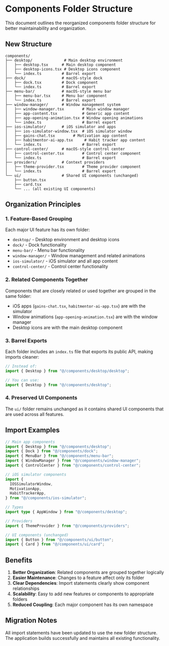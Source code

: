 # Components Folder Structure

This document outlines the reorganized components folder structure for better maintainability and organization.

## New Structure

```
components/
├── desktop/              # Main desktop environment
│   ├── desktop.tsx      # Main desktop component
│   ├── desktop-icons.tsx # Desktop icons component
│   └── index.ts         # Barrel export
├── dock/                # macOS-style dock
│   ├── dock.tsx         # Dock component
│   └── index.ts         # Barrel export
├── menu-bar/            # macOS-style menu bar
│   ├── menu-bar.tsx     # Menu bar component
│   └── index.ts         # Barrel export
├── window-manager/      # Window management system
│   ├── window-manager.tsx        # Main window manager
│   ├── app-content.tsx           # Generic app content
│   ├── app-opening-animation.tsx # Window opening animations
│   └── index.ts                  # Barrel export
├── ios-simulator/       # iOS simulator and apps
│   ├── ios-simulator-window.tsx  # iOS simulator window
│   ├── gains-chat.tsx        # Motivation app content
│   ├── habitmentor-ai-app.tsx     # Habit tracker app content
│   └── index.ts                  # Barrel export
├── control-center/      # macOS-style control center
│   ├── control-center.tsx        # Control center component
│   └── index.ts                  # Barrel export
├── providers/           # Context providers
│   ├── theme-provider.tsx        # Theme provider component
│   └── index.ts                  # Barrel export
└── ui/                  # Shared UI components (unchanged)
    ├── button.tsx
    ├── card.tsx
    └── ... (all existing UI components)
```

## Organization Principles

### 1. **Feature-Based Grouping**

Each major UI feature has its own folder:

- `desktop/` - Desktop environment and desktop icons
- `dock/` - Dock functionality
- `menu-bar/` - Menu bar functionality
- `window-manager/` - Window management and related animations
- `ios-simulator/` - iOS simulator and all app content
- `control-center/` - Control center functionality

### 2. **Related Components Together**

Components that are closely related or used together are grouped in the same folder:

- iOS apps (`gains-chat.tsx`, `habitmentor-ai-app.tsx`) are with the simulator
- Window animations (`app-opening-animation.tsx`) are with the window manager
- Desktop icons are with the main desktop component

### 3. **Barrel Exports**

Each folder includes an `index.ts` file that exports its public API, making imports cleaner:

```typescript
// Instead of:
import { Desktop } from "@/components/desktop/desktop";

// You can use:
import { Desktop } from "@/components/desktop";
```

### 4. **Preserved UI Components**

The `ui/` folder remains unchanged as it contains shared UI components that are used across all features.

## Import Examples

```typescript
// Main app components
import { Desktop } from "@/components/desktop";
import { Dock } from "@/components/dock";
import { MenuBar } from "@/components/menu-bar";
import { WindowManager } from "@/components/window-manager";
import { ControlCenter } from "@/components/control-center";

// iOS simulator components
import {
  IOSSimulatorWindow,
  MotivationApp,
  HabitTrackerApp,
} from "@/components/ios-simulator";

// Types
import type { AppWindow } from "@/components/desktop";

// Providers
import { ThemeProvider } from "@/components/providers";

// UI components (unchanged)
import { Button } from "@/components/ui/button";
import { Card } from "@/components/ui/card";
```

## Benefits

1. **Better Organization**: Related components are grouped together logically
2. **Easier Maintenance**: Changes to a feature affect only its folder
3. **Clear Dependencies**: Import statements clearly show component relationships
4. **Scalability**: Easy to add new features or components to appropriate folders
5. **Reduced Coupling**: Each major component has its own namespace

## Migration Notes

All import statements have been updated to use the new folder structure. The application builds successfully and maintains all existing functionality.
